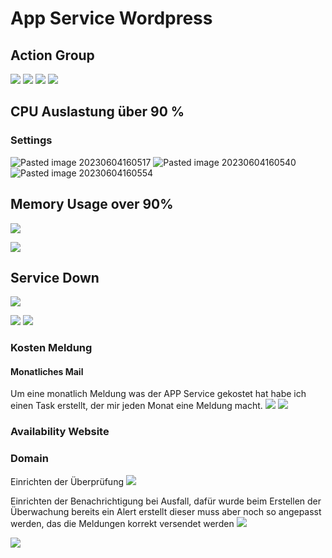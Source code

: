 # App Service Wordpress
## Action Group

![](attachments/Pasted%20image%2020230703144105.png)
![](attachments/Pasted%20image%2020230703144225.png)
![](attachments/Pasted%20image%2020230703145655.png)
![](attachments/Pasted%20image%2020230703150013.png)

## CPU Auslastung über 90 %
### Settings
![Pasted image 20230604160517](Pasted%20image%2020230604160517.png)
![Pasted image 20230604160540](Pasted%20image%2020230604160540.png)
![Pasted image 20230604160554](Pasted%20image%2020230604160554.png)

## Memory Usage over 90%

![](attachments/Pasted%20image%2020230706231142.png)

![](attachments/Pasted%20image%2020230706231231.png)

## Service Down

![](attachments/Pasted%20image%2020230706232116.png)

![](attachments/Pasted%20image%2020230706232139.png)
![](attachments/Pasted%20image%2020230706232223.png)






### Kosten Meldung
#### Monatliches Mail

Um eine monatlich Meldung was der APP Service gekostet hat habe ich einen Task erstellt, der mir jeden Monat eine Meldung macht. 
![](attachments/Pasted%20image%2020230705215432.png)
![](attachments/Pasted%20image%2020230705215554.png)


### Availability Website
### Domain
Einrichten der Überprüfung
![](attachments/Pasted%20image%2020230706205052.png)

Einrichten der Benachrichtigung bei Ausfall, dafür wurde beim Erstellen der Überwachung bereits ein Alert erstellt dieser muss aber noch so angepasst werden, das die Meldungen korrekt versendet werden
![](attachments/Pasted%20image%2020230706212253.png)

![](attachments/Pasted%20image%2020230706225721.png)